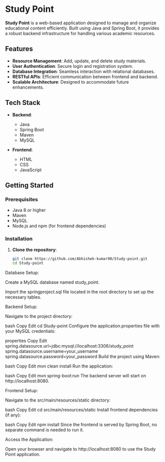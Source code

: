 # Study Point

**Study Point** is a web-based application designed to manage and organize educational content efficiently. Built using Java and Spring Boot, it provides a robust backend infrastructure for handling various academic resources.

## Features

- **Resource Management**: Add, update, and delete study materials.
- **User Authentication**: Secure login and registration system.
- **Database Integration**: Seamless interaction with relational databases.
- **RESTful APIs**: Efficient communication between frontend and backend.
- **Scalable Architecture**: Designed to accommodate future enhancements.

## Tech Stack

- **Backend**:
  - Java
  - Spring Boot
  - Maven
  - MySQL

- **Frontend**:
  - HTML
  - CSS
  - JavaScript

## Getting Started

### Prerequisites

- Java 8 or higher
- Maven
- MySQL
- Node.js and npm (for frontend dependencies)

### Installation

1. **Clone the repository**:

   ```bash
   git clone https://github.com/Abhishek-kumar90/Study-point.git
   cd Study-point
Database Setup:

Create a MySQL database named study_point.

Import the springproject.sql file located in the root directory to set up the necessary tables.

Backend Setup:

Navigate to the project directory:

bash
Copy
Edit
cd Study-point
Configure the application.properties file with your MySQL credentials:

properties
Copy
Edit
spring.datasource.url=jdbc:mysql://localhost:3306/study_point
spring.datasource.username=your_username
spring.datasource.password=your_password
Build the project using Maven:

bash
Copy
Edit
mvn clean install
Run the application:

bash
Copy
Edit
mvn spring-boot:run
The backend server will start on http://localhost:8080.

Frontend Setup:

Navigate to the src/main/resources/static directory:

bash
Copy
Edit
cd src/main/resources/static
Install frontend dependencies (if any):

bash
Copy
Edit
npm install
Since the frontend is served by Spring Boot, no separate command is needed to run it.

Access the Application:

Open your browser and navigate to http://localhost:8080 to use the Study Point application.
